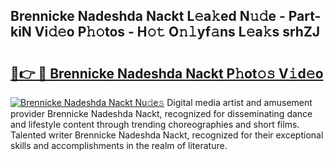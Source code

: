 ## Brennicke Nadeshda Nackt L𝚎a𝚔ed N𝚞𝚍e - Part-kiN Vi𝚍𝚎o P𝚑𝚘tos - H𝚘𝚝 O𝚗𝚕yf𝚊ns L𝚎a𝚔s srhZJ

# <h2><a href="http://kf2v4b.oniu.top/?m=Brennicke+Nadeshda+Nackt">🔗👉 🔴 Brennicke Nadeshda Nackt P𝚑ot𝚘𝚜 V𝚒d𝚎o</a></h2>

[![Brennicke Nadeshda Nackt Nu𝚍e𝚜](https://i.imgur.com/0qMVB7G.gif)](http://kf2v4b.oniu.top/?m=Brennicke+Nadeshda+Nackt)
Digital media artist and amusement provider Brennicke Nadeshda Nackt, recognized for disseminating dance and lifestyle content through trending choreographies and short films. Talented writer Brennicke Nadeshda Nackt, recognized for their exceptional skills and accomplishments in the realm of literature.  

